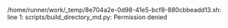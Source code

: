 /home/runner/work/_temp/8e704a2e-0d98-41e5-bcf8-880cbbeadd13.sh: line 1: scripts/build_directory_md.py: Permission denied
